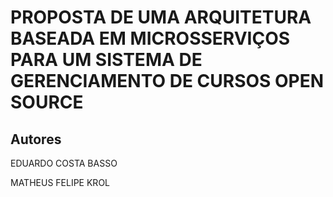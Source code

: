 # PROPOSTA DE UMA ARQUITETURA BASEADA EM MICROSSERVIÇOS PARA UM SISTEMA DE GERENCIAMENTO DE CURSOS OPEN SOURCE

## Autores
  EDUARDO COSTA BASSO
  
  MATHEUS FELIPE KROL
  
